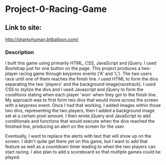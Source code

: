# Project-0-Racing-Game

## Link to site: 
http://sharkvhuman.bitballoon.com/

### Description

I built this game using primarily HTML, CSS, JavaScript and jQuery.  I used Bootstrap just for one button on the page. This project produces a two-player racing game through keypress events ('A' and 'L'). The two users race until one of them reaches the finish line.
I used HTML to form the divs separating the two 'players' and the background image(racetrack). I used CSS to stylize the divs and I used Javascript and jQuery to form the conditions stating when each player 'won' when they got to the finish line.
My approach was to first form two divs that would move across the screen with a keypress event. Once I had that working, I added images within those two divs, representing the two players, then I added a background image set at a certain pixel amount.  I then wrote jQuery and JavaScript to add conditionals and functions that would execute when the divs reached the finished line, producing an alert on the screen for the user.

Eventually, I want to replace the alerts with text that will show up on the screen.  I didn't quite get there yet on this game, but I want to add that feature as well as a countdown timer leading to when the two players can start racing.  I also plan to add a scoreboard so that multiple games could be played.


